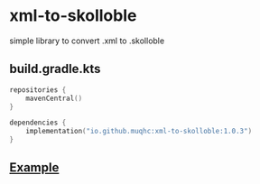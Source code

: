 # xml-to-skolloble
simple library to convert .xml to .skolloble

## build.gradle.kts
```kotlin
repositories {
    mavenCentral()
}

dependencies {
    implementation("io.github.muqhc:xml-to-skolloble:1.0.3")
}
```

## [Example](src/test/kotlin/Test.kt)
